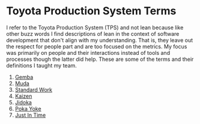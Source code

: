 # Toyota Production System Terms

I refer to the Toyota Production System (TPS) and not lean because like other buzz words I find descriptions of lean in the context of software development that don't align with my understanding. That is, they leave out the respect for people part and are too focused on the metrics. 
My focus was primarily on people and their interactions instead of tools and processes though the latter did help. 
These are some of the terms and their definitions I taught my team.

1. [Gemba](https://farhan5248.github.io/Toyota%20Production%20System%20Terms/Gemba.md)
2. [Muda](https://farhan5248.github.io/Toyota%20Production%20System%20Terms/Muda.md)
3. [Standard Work](https://farhan5248.github.io/Toyota%20Production%20System%20Terms/StandardWork.md)
4. [Kaizen](https://farhan5248.github.io/Toyota%20Production%20System%20Terms/Kaizen.md)
5. [Jidoka](https://farhan5248.github.io/Toyota%20Production%20System%20Terms/Jidoka.md)
6. [Poka Yoke](https://farhan5248.github.io/Toyota%20Production%20System%20Terms/PokaYoke.md)
7. [Just In Time](https://farhan5248.github.io/Toyota%20Production%20System%20Terms/JustInTime.md)